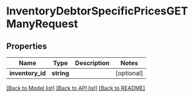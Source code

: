 # InventoryDebtorSpecificPricesGETManyRequest

## Properties
Name | Type | Description | Notes
------------ | ------------- | ------------- | -------------
**inventory_id** | **string** |  | [optional] 

[[Back to Model list]](../README.md#documentation-for-models) [[Back to API list]](../README.md#documentation-for-api-endpoints) [[Back to README]](../README.md)


